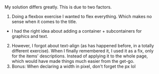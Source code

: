 My solution differs greatly. This is due to two factors.
1. Doing a flexbox exercise I wanted to flex everything. Which makes no sense when it comes to the title.
- I had the right idea about adding a container + subcontainers for graphics and text.
2. However, I forgot about text-align (as has happened before, in a totally different exercise).
   When I finally remembered it, I used it as a fix, only for the items' descriptions.
   Instead of applying it to the whole page, which would have made things much easier from the get-go.
3. Bonus: When declaring a width in pixel, don't forget the px lol